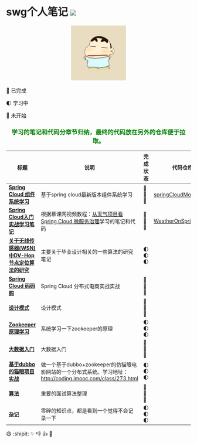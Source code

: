 # swg个人笔记 ![](https://img.shields.io/badge/language-java-orange.svg)

<div align="center">
	<img src="pic/avatar.png" width="150px">
</div>


:full_moon_with_face: 已完成

:first_quarter_moon: 学习中

:new_moon_with_face: 未开始

<div align="center">
	<h3>
		<font color="green">学习的笔记和代码分章节归纳，最终的代码放在另外的仓库便于拉取。</font>
	</h3>
</div>

标题 | 说明 | 完成状态 | 代码仓库
---|--- | --- | --- 
<b>[Spring Cloud 组件系统学习](https://github.com/sunweiguo/swgBook/tree/master/spirng-cloud-modules/)</b>  | 基于spring cloud最新版本组件系统学习 | :full_moon_with_face::full_moon_with_face::full_moon_with_face: | [springCloudModules](https://github.com/sunweiguo/spring-cloud-modules)
<b>[Spring Cloud入门实战学习笔记](https://github.com/sunweiguo/swgBook/tree/master/spring-cloud-weather-action/)</b>  | 根据慕课网视频教程：[从天气项目看 Spring Cloud 微服务治理](http://coding.imooc.com/class/177.html)学习的笔记和代码 | :full_moon_with_face::full_moon_with_face::full_moon_with_face: | [WeatherOnSpringCloud](https://github.com/sunweiguo/WeatherOnSpringCloud)
<b>[关于无线传感器(WSN)中DV-Hop节点定位算法的研究](https://github.com/sunweiguo/swgBook/tree/master/paper/)</b>  | 主要关于毕业设计相关的一些算法的研究笔记 | :first_quarter_moon::first_quarter_moon::first_quarter_moon:
<b>[Spring Cloud 码码购](https://github.com/sunweiguo/swgBook/tree/master/mamagou/)</b>  | Spring Cloud 分布式电商实战实战 | :new_moon_with_face::new_moon_with_face::new_moon_with_face:
<b>[设计模式](https://github.com/sunweiguo/swgBook/tree/master/mamagou/)</b>  | 设计模式 | :new_moon_with_face::new_moon_with_face::new_moon_with_face:
<b>[Zookeeper原理学习](https://github.com/sunweiguo/swgBook/tree/master/zookeeper/)</b> | 系统学习一下zookeeper的原理 | :first_quarter_moon::first_quarter_moon::first_quarter_moon:
<b>[大数据入门](https://github.com/sunweiguo/swgBook/tree/master/bigData1/)</b>  | 大数据入门 | :new_moon_with_face::new_moon_with_face::new_moon_with_face:
<b>[基于dubbo的猫眼项目实战](https://github.com/sunweiguo/swgBook/tree/master/maoyan/)</b>  | 做一个基于dubbo+zookeeper的仿猫眼电影网站的一个分布式系统。学习地址：http://coding.imooc.com/class/273.html | :first_quarter_moon::first_quarter_moon::first_quarter_moon:
<b>[算法](https://github.com/sunweiguo/swgBook/tree/master/algorithm/)</b>  | 重要的面试算法整理 | :new_moon_with_face::new_moon_with_face::new_moon_with_face:
<b>[杂记](https://github.com/sunweiguo/swgBook/tree/master/zaji/)</b>  | 零碎的知识点，都是看到一个觉得不会记录一下 | :first_quarter_moon::first_quarter_moon::first_quarter_moon:



:smile: :shipit: :sparkles: :-1: :+1: :clap:



